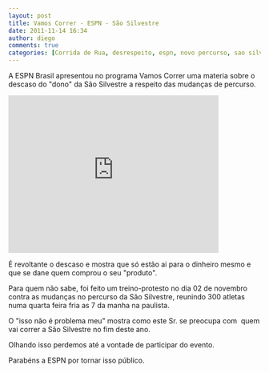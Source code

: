 ```yaml
---
layout: post
title: Vamos Correr - ESPN - São Silvestre
date: 2011-11-14 16:34
author: diego
comments: true
categories: [Corrida de Rua, desrespeito, espn, novo percurso, sao silvestre, tradicao, yescom]
---
```

A ESPN Brasil apresentou no programa Vamos Correr uma materia sobre o descaso do "dono" da São Silvestre a respeito das mudanças de percurso.

<iframe width="420" height="315" src="http://www.youtube.com/embed/rQeyu4pvCJg?rel=0" frameborder="0" allowfullscreen></iframe>

É revoltante o descaso e mostra que só estão ai para o dinheiro mesmo e que se dane quem comprou o seu "produto".

Para quem não sabe, foi feito um treino-protesto no dia 02 de novembro contra as mudanças no percurso da São Silvestre, reunindo 300 atletas numa quarta feira fria as 7 da manha na paulista.

O "isso não é problema meu" mostra como este Sr. se preocupa com  quem vai correr a São Silvestre no fim deste ano.

Olhando isso perdemos até a vontade de participar do evento.

Parabéns a ESPN por tornar isso público.

